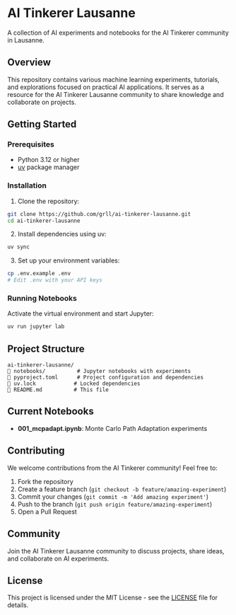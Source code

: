 # AI Tinkerer Lausanne

A collection of AI experiments and notebooks for the AI Tinkerer community in Lausanne.

## Overview

This repository contains various machine learning experiments, tutorials, and explorations focused on practical AI applications. It serves as a resource for the AI Tinkerer Lausanne community to share knowledge and collaborate on projects.

## Getting Started

### Prerequisites

- Python 3.12 or higher
- [uv](https://docs.astral.sh/uv/) package manager

### Installation

1. Clone the repository:
```bash
git clone https://github.com/grll/ai-tinkerer-lausanne.git
cd ai-tinkerer-lausanne
```

2. Install dependencies using uv:
```bash
uv sync
```

3. Set up your environment variables:
```bash
cp .env.example .env
# Edit .env with your API keys
```

### Running Notebooks

Activate the virtual environment and start Jupyter:
```bash
uv run jupyter lab
```

## Project Structure

```
ai-tinkerer-lausanne/
   notebooks/          # Jupyter notebooks with experiments
   pyproject.toml      # Project configuration and dependencies
   uv.lock            # Locked dependencies
   README.md          # This file
```

## Current Notebooks

- **001_mcpadapt.ipynb**: Monte Carlo Path Adaptation experiments

## Contributing

We welcome contributions from the AI Tinkerer community! Feel free to:

1. Fork the repository
2. Create a feature branch (`git checkout -b feature/amazing-experiment`)
3. Commit your changes (`git commit -m 'Add amazing experiment'`)
4. Push to the branch (`git push origin feature/amazing-experiment`)
5. Open a Pull Request

## Community

Join the AI Tinkerer Lausanne community to discuss projects, share ideas, and collaborate on AI experiments.

## License

This project is licensed under the MIT License - see the [LICENSE](LICENSE) file for details.